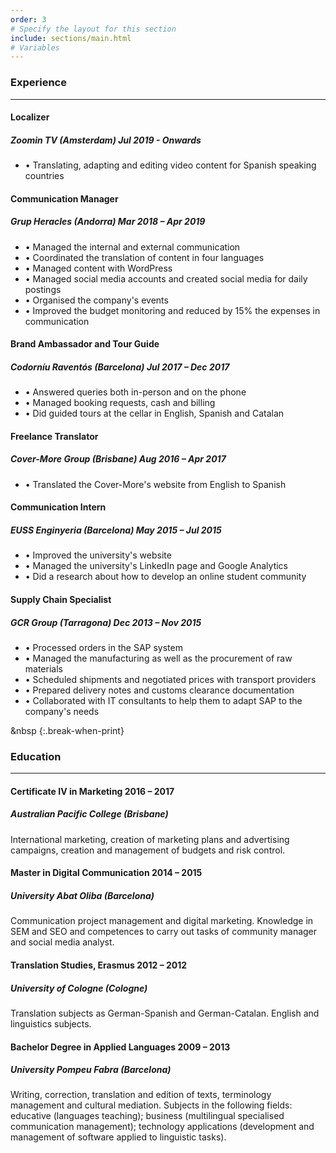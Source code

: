 ```yaml
---
order: 3
# Specify the layout for this section
include: sections/main.html
# Variables
---
```


### Experience
___

#### Localizer
##### Zoomin TV (Amsterdam) **Jul 2019 - Onwards**

- • Translating, adapting and editing video content for Spanish speaking countries

#### Communication Manager
##### Grup Heracles (Andorra) **Mar 2018 – Apr 2019**

- • Managed the internal and external communication
- • Coordinated the translation of content in four languages
- • Managed content with WordPress
- • Managed social media accounts and created social media for daily postings
- • Organised the company's events
- • Improved the budget monitoring and reduced by 15% the expenses in communication

#### Brand Ambassador and Tour Guide
##### Codorníu Raventós (Barcelona) **Jul 2017 – Dec 2017**
- • Answered queries both in-person and on the phone
- • Managed booking requests, cash and billing
- • Did guided tours at the cellar in English, Spanish and Catalan

#### Freelance Translator
##### Cover-More Group (Brisbane) **Aug 2016 – Apr 2017**
- • Translated the Cover-More's website from English to Spanish

#### Communication Intern
##### EUSS Enginyeria (Barcelona) **May 2015 – Jul 2015**
- • Improved the university's website
- • Managed the university's LinkedIn page and Google Analytics
- • Did a research about how to develop an online student community

#### Supply Chain Specialist
##### GCR Group (Tarragona) **Dec 2013 – Nov 2015**
- • Processed orders in the SAP system
- • Managed the manufacturing as well as the procurement of raw materials
- • Scheduled shipments and negotiated prices with transport providers
- • Prepared delivery notes and customs clearance documentation
- • Collaborated with IT consultants to help them to adapt SAP to the company's needs

&nbsp
{:.break-when-print}

### Education
___

#### Certificate IV in Marketing **2016 – 2017**
##### Australian Pacific College (Brisbane) 
International marketing, creation of marketing plans and advertising campaigns, creation and management of budgets and risk control.

#### Master in Digital Communication **2014 – 2015**
##### University Abat Oliba (Barcelona)
Communication project management and digital marketing. Knowledge in SEM and SEO and competences to carry out tasks of community manager and social media analyst.

#### Translation Studies, Erasmus **2012 – 2012** 
##### University of Cologne (Cologne)
Translation subjects as German-Spanish and German-Catalan. English and linguistics subjects.

#### Bachelor Degree in Applied Languages **2009 – 2013**
##### University Pompeu Fabra (Barcelona)
Writing, correction, translation and edition of texts, terminology management and cultural mediation. Subjects in the following fields: educative (languages teaching); business (multilingual specialised communication management); technology applications (development and management of software applied to linguistic tasks).
